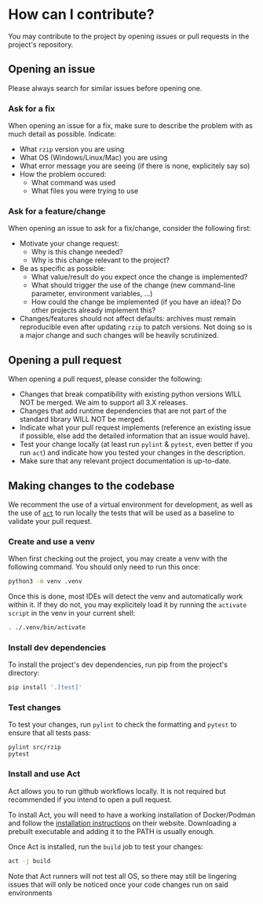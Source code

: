 # How can I contribute?

You may contribute to the project by opening issues or pull requests in the project's repository.

## Opening an issue

Please always search for similar issues before opening one.

### Ask for a fix

When opening an issue for a fix, make sure to describe the problem with as much detail as possible. Indicate:

* What `rzip` version you are using
* What OS (Windows/Linux/Mac) you are using
* What error message you are seeing (if there is none, explicitely say so)
* How the problem occured:
  * What command was used
  * What files you were trying to use

### Ask for a feature/change

When opening an issue to ask for a fix/change, consider the following first:

* Motivate your change request:
  * Why is this change needed?
  * Why is this change relevant to the project?
* Be as specific as possible:
  * What value/result do you expect once the change is implemented?
  * What should trigger the use of the change (new command-line parameter, environment variables, ...)
  * How could the change be implemented (if you have an idea)? Do other projects already implement this?
* Changes/features should not affect defaults: archives must remain reproducible even after updating `rzip` to patch versions. Not doing so is a major change and such changes will be heavily scrutinized.

## Opening a pull request

When opening a pull request, please consider the following:

* Changes that break compatibility with existing python versions WILL NOT be merged. We aim to support all 3.X releases.
* Changes that add runtime dependencies that are not part of the standard library WILL NOT be merged.
* Indicate what your pull request implements (reference an existing issue if possible, else add the detailed information that an issue would have).
* Test your change locally (at least run `pylint` & `pytest`, even better if you run `act`) and indicate how you tested your changes in the description.
* Make sure that any relevant project documentation is up-to-date.

## Making changes to the codebase

We recomment the use of a virtual environment for development, as well as the use of [`act`](https://github.com/nektos/act) to run locally the tests that will be used as a baseline to validate your pull request.

### Create and use a venv

When first checking out the project, you may create a venv with the following command. You should only need to run this once:

```bash
python3 -m venv .venv
```

Once this is done, most IDEs will detect the venv and automatically work within it. If they do not, you may explicitely load it by running the `activate script` in the venv in your current shell:

```bash
. ./.venv/bin/activate
```

### Install dev dependencies

To install the project's dev dependencies, run pip from the project's directory:

```bash
pip install '.[test]'
```

### Test changes

To test your changes, run `pylint` to check the formatting and `pytest` to ensure that all tests pass:

```
pylint src/rzip
pytest
```

### Install and use Act

Act allows you to run github workflows locally. It is not required but recommended if you intend to open a pull request.

To install Act, you will need to have a working installation of Docker/Podman and follow the [installation instructions](https://nektosact.com/installation/index.html) on their website. Downloading a prebuilt executable and adding it to the PATH is usually enough.

Once Act is installed, run the `build` job to test your changes:

```bash
act -j build
```

Note that Act runners will not test all OS, so there may still be lingering issues that will only be noticed once your code changes run on said environments
